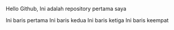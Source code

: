 Hello Github, Ini adalah repository pertama saya

Ini baris pertama
Ini baris kedua
Ini baris ketiga
Ini baris keempat